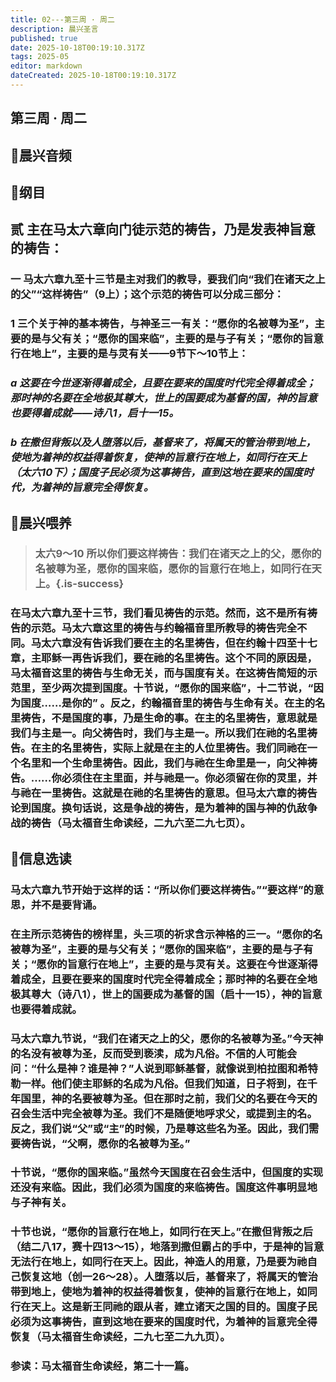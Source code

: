 ```yaml
---
title: 02---第三周 · 周二
description: 晨兴圣言
published: true
date: 2025-10-18T00:19:10.317Z
tags: 2025-05
editor: markdown
dateCreated: 2025-10-18T00:19:10.317Z
---
```


## 第三周 · 周二
## 🎵晨兴音频

## 📖纲目

## 贰    主在马太六章向门徒示范的祷告，乃是发表神旨意的祷告：

### 一    马太六章九至十三节是主对我们的教导，要我们向“我们在诸天之上的父”“这样祷告”（9上）；这个示范的祷告可以分成三部分：

### 1    三个关于神的基本祷告，与神圣三一有关：“愿你的名被尊为圣”，主要的是与父有关；“愿你的国来临”，主要的是与子有关；“愿你的旨意行在地上”，主要的是与灵有关——9节下～10节上：

### *a    这要在今世逐渐得着成全，且要在要来的国度时代完全得着成全；那时神的名要在全地极其尊大，世上的国要成为基督的国，神的旨意也要得着成就——诗八1，启十一15。*

### *b    在撒但背叛以及人堕落以后，基督来了，将属天的管治带到地上，使地为着神的权益得着恢复，使神的旨意行在地上，如同行在天上（太六10下）；国度子民必须为这事祷告，直到这地在要来的国度时代，为着神的旨意完全得恢复。*

## 📖晨兴喂养

>### 太六9～10    所以你们要这样祷告：我们在诸天之上的父，愿你的名被尊为圣，愿你的国来临，愿你的旨意行在地上，如同行在天上。{.is-success}

### 在马太六章九至十三节，我们看见祷告的示范。然而，这不是所有祷告的示范。马太六章这里的祷告与约翰福音里所教导的祷告完全不同。马太六章没有告诉我们要在主的名里祷告，但在约翰十四至十七章，主耶稣一再告诉我们，要在祂的名里祷告。这个不同的原因是，马太福音这里的祷告与生命无关，而与国度有关。在这祷告简短的示范里，至少两次提到国度。十节说，“愿你的国来临”，十二节说，“因为国度……是你的” 。反之，约翰福音里的祷告与生命有关。在主的名里祷告，不是国度的事，乃是生命的事。在主的名里祷告，意思就是我们与主是一。向父祷告时，我们与主是一。所以我们在祂的名里祷告。在主的名里祷告，实际上就是在主的人位里祷告。我们同祂在一个名里和一个生命里祷告。因此，我们与祂在生命里是一，向父神祷告。……你必须住在主里面，并与祂是一。你必须留在你的灵里，并与祂在一里祷告。这就是在祂的名里祷告的意思。但马太六章的祷告论到国度。换句话说，这是争战的祷告，是为着神的国与神的仇敌争战的祷告（马太福音生命读经，二九六至二九七页）。

## 📖信息选读

### 马太六章九节开始于这样的话：“所以你们要这样祷告。”“要这样”的意思，并不是要背诵。

### 在主所示范祷告的榜样里，头三项的祈求含示神格的三一。“愿你的名被尊为圣”，主要的是与父有关；“愿你的国来临”，主要的是与子有关；“愿你的旨意行在地上”，主要的是与灵有关。这要在今世逐渐得着成全，且要在要来的国度时代完全得着成全；那时神的名要在全地极其尊大（诗八1），世上的国要成为基督的国（启十一15），神的旨意也要得着成就。

### 马太六章九节说，“我们在诸天之上的父，愿你的名被尊为圣。”今天神的名没有被尊为圣，反而受到亵渎，成为凡俗。不信的人可能会问：“什么是神？谁是神？”人说到耶稣基督，就像说到柏拉图和希特勒一样。他们使主耶稣的名成为凡俗。但我们知道，日子将到，在千年国里，神的名要被尊为圣。但在那时之前，我们父的名要在今天的召会生活中完全被尊为圣。我们不是随便地呼求父，或提到主的名。反之，我们说“父”或“主”的时候，乃是尊这些名为圣。因此，我们需要祷告说，“父啊，愿你的名被尊为圣。”

### 十节说，“愿你的国来临。”虽然今天国度在召会生活中，但国度的实现还没有来临。因此，我们必须为国度的来临祷告。国度这件事明显地与子神有关。

### 十节也说，“愿你的旨意行在地上，如同行在天上。”在撒但背叛之后（结二八17，赛十四13～15），地落到撒但霸占的手中，于是神的旨意无法行在地上，如同行在天上。因此，神造人的用意，乃是要为祂自己恢复这地（创一26～28）。人堕落以后，基督来了，将属天的管治带到地上，使地为着神的权益得着恢复，使神的旨意行在地上，如同行在天上。这是新王同祂的跟从者，建立诸天之国的目的。国度子民必须为这事祷告，直到这地在要来的国度时代，为着神的旨意完全得恢复（马太福音生命读经，二九七至二九九页）。

### 参读：马太福音生命读经，第二十一篇。
<!-- Google tag (gtag.js) -->
<script async src="https://www.googletagmanager.com/gtag/js?id=G-1P8709Z16T"></script>
<script>
  window.dataLayer = window.dataLayer || [];
  function gtag(){dataLayer.push(arguments);}
  gtag('js', new Date());

  gtag('config', 'G-1P8709Z16T');
</script>